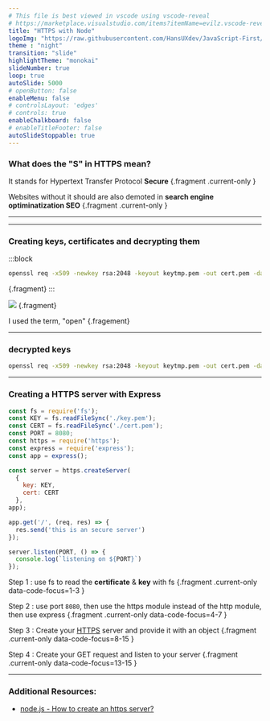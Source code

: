 ```yaml
---
# This file is best viewed in vscode using vscode-reveal
# https://marketplace.visualstudio.com/items?itemName=evilz.vscode-reveal
title: "HTTPS with Node"
logoImg: "https://raw.githubusercontent.com/HansUXdev/JavaScript-First/2acf5840c15af96602aceb66303ea69c5b75e344/logo.svg"
theme : "night"
transition: "slide"
highlightTheme: "monokai"
slideNumber: true
loop: true
autoSlide: 5000 
# openButton: false
enableMenu: false
# controlsLayout: 'edges'
# controls: true
enableChalkboard: false
# enableTitleFooter: false
autoSlideStoppable: true
---
```



<link rel="stylesheet" href="https://hansmcmurdy.com/JavaScript-First/theme.css"></link>


### What does the "S" in HTTPS mean?

It stands for Hypertext Transfer Protocol **Secure** {.fragment .current-only  }

Websites without it should are also demoted in **search engine optiminatization SEO** {.fragment .current-only  }



---



---


### Creating keys, certificates and decrypting them 
 
:::block
```bash
openssl req -x509 -newkey rsa:2048 -keyout keytmp.pem -out cert.pem -days 365
``` 
{.fragment}
:::

![](https://user-images.githubusercontent.com/5007073/91366577-fc3bd600-e7b8-11ea-8ff4-316ef3644665.png) {.fragment}

I used the term, "open" {.fragement}


---

### decrypted keys
 
```bash
openssl req -x509 -newkey rsa:2048 -keyout keytmp.pem -out cert.pem -days 365
```

---



### Creating a HTTPS server with Express 

 
```javascript
const fs = require('fs');
const KEY = fs.readFileSync('./key.pem');
const CERT = fs.readFileSync('./cert.pem');
const PORT = 8080;
const https = require('https');
const express = require('express');
const app = express();

const server = https.createServer(
  {
    key: KEY, 
    cert: CERT 
  },
app);

app.get('/', (req, res) => { 
  res.send('this is an secure server')
});

server.listen(PORT, () => { 
  console.log(`listening on ${PORT}`) 
});

```
<!-- Help them: apply -->
 Step 1 : use fs to read the **certificate** & **key** with fs  {.fragment .current-only data-code-focus=1-3 }

 Step 2 : use port `8080`, then use the https module instead of the http module, then use express  {.fragment .current-only data-code-focus=4-7 }

 Step 3 : Create your [HTTPS](https://nodejs.org/api/https.html) server and provide it with an object  {.fragment .current-only data-code-focus=8-15 }

 Step 4 : Create your GET request and listen to your server  {.fragment .current-only data-code-focus=13-15 }

---

### Additional Resources:
* [node.js - How to create an https server?](https://nodejs.org/en/knowledge/HTTP/servers/how-to-create-a-HTTPS-server/)